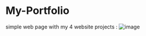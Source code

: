 # My-Portfolio
simple web page with my 4 website projects  : 
![image](https://github.com/user-attachments/assets/449d4b4d-492b-4f55-8be0-7f08feaf8e65)
